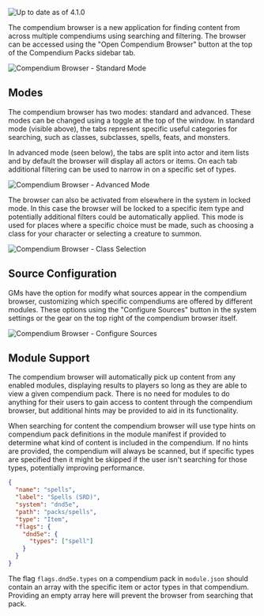 ![Up to date as of 4.1.0](https://img.shields.io/static/v1?label=dnd5e&message=4.1.0&color=informational)

The compendium browser is a new application for finding content from across multiple compendiums using searching and filtering. The browser can be accessed using the "Open Compendium Browser" button at the top of the Compendium Packs sidebar tab.

![Compendium Browser - Standard Mode](https://raw.githubusercontent.com/foundryvtt/dnd5e/publish-wiki/wiki/images/compendium-browser/standard-mode.jpg)

## Modes

The compendium browser has two modes: standard and advanced. These modes can be changed using a toggle at the top of the window. In standard mode (visible above), the tabs represent specific useful categories for searching, such as classes, subclasses, spells, feats, and monsters.

In advanced mode (seen below), the tabs are split into actor and item lists and by default the browser will display all actors or items. On each tab additional filtering can be used to narrow in on a specific set of types.

![Compendium Browser - Advanced Mode](https://raw.githubusercontent.com/foundryvtt/dnd5e/publish-wiki/wiki/images/compendium-browser/advanced-mode.jpg)

The browser can also be activated from elsewhere in the system in locked mode. In this case the browser will be locked to a specific item type and potentially additional filters could be automatically applied. This mode is used for places where a specific choice must be made, such as choosing a class for your character or selecting a creature to summon.

![Compendium Browser - Class Selection](https://raw.githubusercontent.com/foundryvtt/dnd5e/publish-wiki/wiki/images/compendium-browser/class-selection.jpg)

## Source Configuration

GMs have the option for modify what sources appear in the compendium browser, customizing which specific compendiums are offered by different modules. These options using the "Configure Sources" button in the system settings or the gear on the top right of the compendium browser itself.

![Compendium Browser - Configure Sources](https://raw.githubusercontent.com/foundryvtt/dnd5e/publish-wiki/wiki/images/compendium-browser/configure-sources.jpg)

## Module Support

The compendium browser will automatically pick up content from any enabled modules, displaying results to players so long as they are able to view a given compendium pack. There is no need for modules to do anything for their users to gain access to content through the compendium browser, but additional hints may be provided to aid in its functionality.

When searching for content the compendium browser will use type hints on compendium pack definitions in the module manifest if provided to determine what kind of content is included in the compendium. If no hints are provided, the compendium will always be scanned, but if specific types are specified then it might be skipped if the user isn't searching for those types, potentially improving performance.

```json
{
  "name": "spells",
  "label": "Spells (SRD)",
  "system": "dnd5e",
  "path": "packs/spells",
  "type": "Item",
  "flags": {
    "dnd5e": {
      "types": ["spell"]
    }
  }
}
```

The flag `flags.dnd5e.types` on a compendium pack in `module.json` should contain an array with the specific item or actor types in that compendium. Providing an empty array here will prevent the browser from searching that pack.
